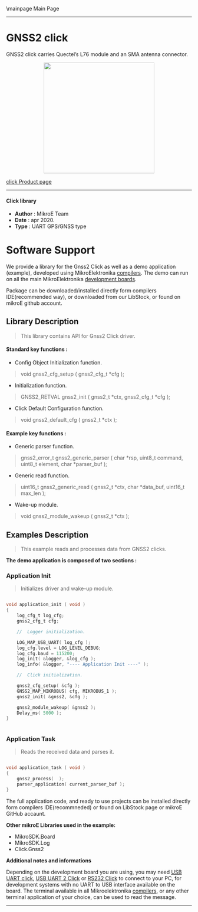 \mainpage Main Page
 
---
# GNSS2 click

GNSS2 click carries Quectel’s L76 module and an SMA antenna connector.

<p align="center">
  <img src="https://download.mikroe.com/images/click_for_ide/gnss2_click.png" height=300px>
</p>

[click Product page](<https://www.mikroe.com/gnss-2-click>)

---


#### Click library 

- **Author**        : MikroE Team
- **Date**          : apr 2020.
- **Type**          : UART GPS/GNSS type


# Software Support

We provide a library for the Gnss2 Click 
as well as a demo application (example), developed using MikroElektronika 
[compilers](https://shop.mikroe.com/compilers). 
The demo can run on all the main MikroElektronika [development boards](https://shop.mikroe.com/development-boards).

Package can be downloaded/installed directly form compilers IDE(recommended way), or downloaded from our LibStock, or found on mikroE github account. 

## Library Description

> This library contains API for Gnss2 Click driver.

#### Standard key functions :

- Config Object Initialization function.
> void gnss2_cfg_setup ( gnss2_cfg_t *cfg ); 
 
- Initialization function.
> GNSS2_RETVAL gnss2_init ( gnss2_t *ctx, gnss2_cfg_t *cfg );

- Click Default Configuration function.
> void gnss2_default_cfg ( gnss2_t *ctx );


#### Example key functions :

- Generic parser function.
> gnss2_error_t gnss2_generic_parser ( char *rsp,  uint8_t command, uint8_t element, char *parser_buf );
 
- Generic read function.
> uint16_t gnss2_generic_read ( gnss2_t *ctx, char *data_buf, uint16_t max_len );

- Wake-up module.
> void gnss2_module_wakeup ( gnss2_t *ctx );

## Examples Description

> This example reads and processes data from GNSS2 clicks.

**The demo application is composed of two sections :**

### Application Init 

> Initializes driver and wake-up module.

```c

void application_init ( void )
{
    log_cfg_t log_cfg;
    gnss2_cfg_t cfg;

    //  Logger initialization.

    LOG_MAP_USB_UART( log_cfg );
    log_cfg.level = LOG_LEVEL_DEBUG;
    log_cfg.baud = 115200;
    log_init( &logger, &log_cfg );
    log_info( &logger, "---- Application Init ----" );

    //  Click initialization.

    gnss2_cfg_setup( &cfg );
    GNSS2_MAP_MIKROBUS( cfg, MIKROBUS_1 );
    gnss2_init( &gnss2, &cfg );

    gnss2_module_wakeup( &gnss2 );
    Delay_ms( 5000 );
}
  
```

### Application Task

> Reads the received data and parses it.

```c

void application_task ( void )
{
    gnss2_process(  );
    parser_application( current_parser_buf );
} 

```

The full application code, and ready to use projects can be  installed directly form compilers IDE(recommneded) or found on LibStock page or mikroE GitHub accaunt.

**Other mikroE Libraries used in the example:** 

- MikroSDK.Board
- MikroSDK.Log
- Click.Gnss2

**Additional notes and informations**

Depending on the development board you are using, you may need 
[USB UART click](https://shop.mikroe.com/usb-uart-click), 
[USB UART 2 Click](https://shop.mikroe.com/usb-uart-2-click) or 
[RS232 Click](https://shop.mikroe.com/rs232-click) to connect to your PC, for 
development systems with no UART to USB interface available on the board. The 
terminal available in all Mikroelektronika 
[compilers](https://shop.mikroe.com/compilers), or any other terminal application 
of your choice, can be used to read the message.



---
